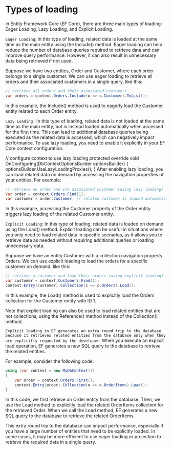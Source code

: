 # Types of loading
In Entity Framework Core (EF Core), there are three main types of loading: Eager Loading, Lazy Loading, and Explicit Loading.

`Eager Loading`: In this type of loading, related data is loaded at the same time as the main entity using the Include() method. Eager loading can help reduce the number of database queries required to retrieve data and can improve query performance. However, it can also result in unnecessary data being retrieved if not used.

Suppose we have two entities, Order and Customer, where each order belongs to a single customer. We can use eager loading to retrieve all orders and their associated customers in a single query, like this:

```c#
// retrieve all orders and their associated customers
var orders = context.Orders.Include(o => o.Customer).ToList();
```
In this example, the Include() method is used to eagerly load the Customer entity related to each Order entity.


`Lazy Loading:` In this type of loading, related data is not loaded at the same time as the main entity, but is instead loaded automatically when accessed for the first time. This can lead to additional database queries being executed as the related data is accessed, which can negatively impact performance. To use lazy loading, you need to enable it explicitly in your EF Core context configuration.

// configure context to use lazy loading
protected override void OnConfiguring(DbContextOptionsBuilder optionsBuilder)
{
    optionsBuilder.UseLazyLoadingProxies();
}
After enabling lazy loading, you can load related data on demand by accessing the navigation properties of your entities. For example:

```c#
// retrieve an order and its associated customer (using lazy loading)
var order = context.Orders.Find(1);
var customer = order.Customer; // related customer is loaded automatically
```
In this example, accessing the Customer property of the Order entity triggers lazy loading of the related Customer entity.

`Explicit Loading`: In this type of loading, related data is loaded on demand using the Load() method. Explicit loading can be useful in situations where you only need to load related data in specific scenarios, as it allows you to retrieve data as needed without requiring additional queries or loading unnecessary data.

Suppose we have an entity Customer with a collection navigation property Orders. We can use explicit loading to load the orders for a specific customer on demand, like this:

```c#
// retrieve a customer and load their orders (using explicit loading)
var customer = context.Customers.Find(1);
context.Entry(customer).Collection(c => c.Orders).Load();
```
In this example, the Load() method is used to explicitly load the Orders collection for the Customer entity with ID 1.

Note that explicit loading can also be used to load related entities that are not collections, using the Reference() method instead of the Collection() method.

`Explicit loading in EF generates an extra round trip to the database because it retrieves related entities from the database only when they are explicitly requested by the developer`. When you execute an explicit load operation, EF generates a new SQL query to the database to retrieve the related entities.

For example, consider the following code:

```c#
using (var context = new MyDbContext())
{
    var order = context.Orders.First();
    context.Entry(order).Collection(o => o.OrderItems).Load();
}
```
In this code, we first retrieve an Order entity from the database. Then, we use the Load method to explicitly load the related OrderItems collection for the retrieved Order. When we call the Load method, EF generates a new SQL query to the database to retrieve the related OrderItems.

This extra round trip to the database can impact performance, especially if you have a large number of entities that need to be explicitly loaded. In some cases, it may be more efficient to use eager loading or projection to retrieve the required data in a single query.